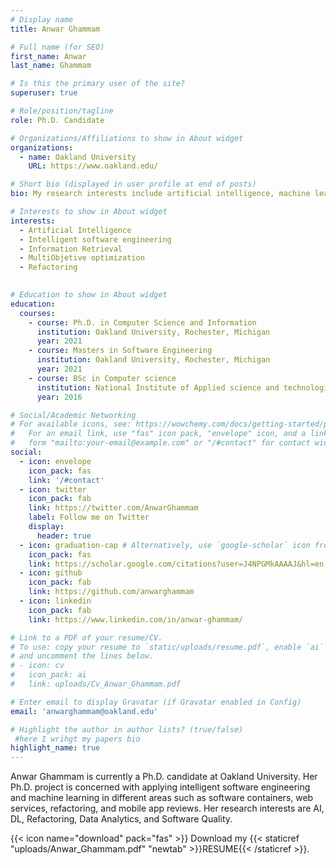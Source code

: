 ```yaml
---
# Display name
title: Anwar Ghammam

# Full name (for SEO)
first_name: Anwar
last_name: Ghammam

# Is this the primary user of the site?
superuser: true

# Role/position/tagline
role: Ph.D. Candidate 

# Organizations/Affiliations to show in About widget
organizations:
  - name: Oakland University
    URL: https://www.oakland.edu/

# Short bio (displayed in user profile at end of posts)
bio: My research interests include artificial intelligence, machine learning, web services, refactoring, data analytics, and software quality.  

# Interests to show in About widget
interests:
  - Artificial Intelligence
  - Intelligent software engineering 
  - Information Retrieval
  - MultiObjetive optimization
  - Refactoring
    

# Education to show in About widget
education:
  courses:
    - course: Ph.D. in Computer Science and Information
      institution: Oakland University, Rochester, Michigan
      year: 2021
    - course: Masters in Software Engineering
      institution: Oakland University, Rochester, Michigan
      year: 2021
    - course: BSc in Computer science
      institution: National Institute of Applied science and technologies, Tunis, Tunisia
      year: 2016

# Social/Academic Networking
# For available icons, see: https://wowchemy.com/docs/getting-started/page-builder/#icons
#   For an email link, use "fas" icon pack, "envelope" icon, and a link in the
#   form "mailto:your-email@example.com" or "/#contact" for contact widget.
social:
  - icon: envelope
    icon_pack: fas
    link: '/#contact'
  - icon: twitter
    icon_pack: fab
    link: https://twitter.com/AnwarGhammam
    label: Follow me on Twitter
    display:
      header: true
  - icon: graduation-cap # Alternatively, use `google-scholar` icon from `ai` icon pack
    icon_pack: fas
    link: https://scholar.google.com/citations?user=J4NPGMkAAAAJ&hl=en
  - icon: github
    icon_pack: fab
    link: https://github.com/anwarghammam
  - icon: linkedin
    icon_pack: fab
    link: https://www.linkedin.com/in/anwar-ghammam/

# Link to a PDF of your resume/CV.
# To use: copy your resume to `static/uploads/resume.pdf`, enable `ai` icons in `params.yaml`,
# and uncomment the lines below.
# - icon: cv
#   icon_pack: ai
#   link: uploads/Cv_Anwar_Ghammam.pdf

# Enter email to display Gravatar (if Gravatar enabled in Config)
email: 'anwarghammam@oakland.edu'

# Highlight the author in author lists? (true/false)
 #here I wrihgt my papers bio
highlight_name: true
---
```


Anwar Ghammam is currently a Ph.D. candidate at Oakland University. Her Ph.D. project is concerned with applying intelligent software engineering and machine learning in different areas such as software containers, web services, refactoring, and mobile app reviews. Her research interests are AI, DL, Refactoring, Data Analytics, and Software Quality.  

{{< icon name="download" pack="fas" >}} Download my {{< staticref "uploads/Anwar_Ghammam.pdf" "newtab" >}}RESUME{{< /staticref >}}.
